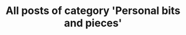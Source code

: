 ---
layout: archive
which_category: bits
title: All posts of category 'Personal bits and pieces'
---